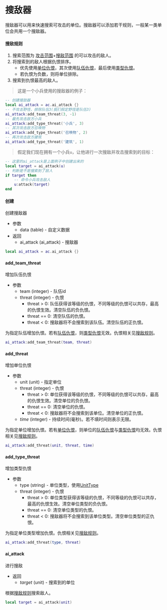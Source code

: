 # 搜敌器
搜敌器可以用来快速搜索可攻击的单位。搜敌器可以添加若干规则，一般某一类单位会共用一个搜敌器。

#### 搜敌规则
1. 搜索范围为 [攻击范围]+[搜敌范围] 的可以攻击的敌人。
2. 将搜索到的敌人根据仇恨排序。
    + 优先使用[单位仇恨]，其次使用[队伍仇恨]，最后使用[类型仇恨]。
    + 若仇恨为负数，则将单位排除。
3. 搜索到仇恨最高的敌人。

> 这是一个小兵使用的搜敌器的例子：

```lua
-- 创建搜敌器
local ai_attack = ac.ai_attack {}
-- 不攻击野怪，排除队伍3(我们假定野怪是队伍3)
ai_attack:add_team_threat(3, -1)
-- 最先攻击敌方小兵
ai_attack:add_type_threat('小兵', 3)
-- 其次攻击敌方召唤物
ai_attack:add_type_threat('召唤物', 2)
-- 再次攻击敌方建筑
ai_attack:add_type_threat('建筑', 1)
```

> 假定我们现在拥有一个小兵`u`，让他进行一次搜敌并攻击搜索到的目标：

```lua
-- 这里的ai_attack是上面例子中创建出来的
local target = ai_attack(u)
-- 判断是不是搜索到了敌人
if target then
    -- 命令小兵攻击敌人
    u:attack(target)
end
```

#### 创建
创建搜敌器

* 参数
    * data (table) - 自定义数据
* 返回
    * ai_attack (ai_attack) - 搜敌器

```lua
local ai_attack = ac.ai_attack {}
```

#### add_team_threat
增加队伍仇恨

* 参数
    * team (integer) - 队伍id
    * threat (integer) - 仇恨
        + threat > 0: 队伍获得该等级的仇恨，不同等级的仇恨可以共存，最高的仇恨生效。清空队伍的负仇恨。
        + threat == 0: 清空队伍的仇恨。
        + threat < 0: 搜敌器将不会搜索到该队伍。清空队伍的正仇恨。

为指定队伍增加仇恨。若有[队伍仇恨]，则[类型仇恨]无效。仇恨相关见[搜敌规则]。

```lua
ai_attack:add_team_threat(team, threat)
```

#### add_threat
增加单位仇恨

* 参数
    * unit (unit) - 指定单位
    * threat (integer) - 仇恨
        + threat > 0: 单位获得该等级的仇恨，不同等级的仇恨可以共存，最高的仇恨生效。清空单位的负仇恨。
        + threat == 0: 清空单位的仇恨。
        + threat < 0: 搜敌器将不会搜索到该单位。清空单位的正仇恨。
    * *time* (integer) - 持续时间(毫秒)。若不填时间则表示无限。

为指定单位增加仇恨。若有[单位仇恨]，则单位的[队伍仇恨]与[类型仇恨]均无效。仇恨相关见[搜敌规则]。

```lua
ai_attack:add_threat(unit, threat, time)
```

#### add_type_threat
增加类型仇恨

* 参数
    * type (string) - 单位类型，使用[UnitType]
    * threat (integer) - 仇恨
        + threat > 0: 单位类型获得该等级的仇恨，不同等级的仇恨可以共存，最高的仇恨生效。清空单位类型的负仇恨。
        + threat == 0: 清空单位类型的仇恨。
        + threat < 0: 搜敌器将不会搜索到该单位类型。清空单位类型的正仇恨。

为指定单位类型增加仇恨。仇恨相关见[搜敌规则]。

```lua
ai_attack:add_threat(type, threat)
```

#### ai_attack
进行搜敌

* 返回
    * *target* (unit) - 搜索到的单位

根据[搜敌规则]搜索敌人。

```lua
local target = ai_attack(unit)
```

[搜敌规则]: /ac/api/ai_attack?id=搜敌规则
[UnitType]: 404
[单位仇恨]: /ac/api/ai_attack?id=add_threat
[队伍仇恨]: /ac/api/ai_attack?id=add_team_threat
[类型仇恨]: /ac/api/ai_attack?id=add_type_threat
[攻击范围]: /ac/unit/attribute?id=攻击范围
[搜敌范围]: /ac/unit/attribute?id=搜敌范围
